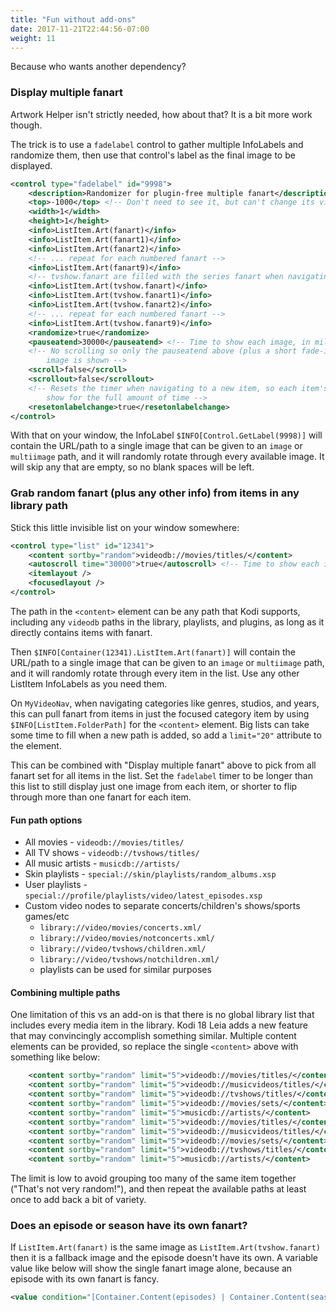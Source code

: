```yaml
---
title: "Fun without add-ons"
date: 2017-11-21T22:44:56-07:00
weight: 11
---
```


Because who wants another dependency?

### Display multiple fanart

Artwork Helper isn't strictly needed, how about that? It is a bit more work though.

The trick is to use a `fadelabel` control to gather multiple InfoLabels and randomize them,
then use that control's label as the final image to be displayed.

```xml
<control type="fadelabel" id="9998">
	<description>Randomizer for plugin-free multiple fanart</description>
	<top>-1000</top> <!-- Don't need to see it, but can't change its visibility. Put it off screen -->
	<width>1</width>
	<height>1</height>
	<info>ListItem.Art(fanart)</info>
	<info>ListItem.Art(fanart1)</info>
	<info>ListItem.Art(fanart2)</info>
	<!-- ... repeat for each numbered fanart -->
	<info>ListItem.Art(fanart9)</info>
	<!-- tvshow.fanart are filled with the series fanart when navigating season and episode lists -->
	<info>ListItem.Art(tvshow.fanart)</info>
	<info>ListItem.Art(tvshow.fanart1)</info>
	<info>ListItem.Art(tvshow.fanart2)</info>
	<!-- ... repeat for each numbered fanart -->
	<info>ListItem.Art(tvshow.fanart9)</info>
	<randomize>true</randomize>
	<pauseatend>30000</pauseatend> <!-- Time to show each image, in milliseconds -->
	<!-- No scrolling so only the pauseatend above (plus a short fade-in) affects length of time each
		image is shown -->
	<scroll>false</scroll>
	<scrollout>false</scrollout>
	<!-- Resets the timer when navigating to a new item, so each item's first visible fanart will
		show for the full amount of time -->
	<resetonlabelchange>true</resetonlabelchange>
</control>
```

With that on your window, the InfoLabel `$INFO[Control.GetLabel(9998)]` will contain the URL/path
to a single image that can be given to an `image` or `multiimage` path, and it will randomly
rotate through every available image. It will skip any that are empty, so no blank spaces will be
left.

### Grab random fanart (plus any other info) from items in any library path

Stick this little invisible list on your window somewhere:

```xml
<control type="list" id="12341">
	<content sortby="random">videodb://movies/titles/</content>
	<autoscroll time="30000">true</autoscroll> <!-- Time to show each image, in milliseconds -->
	<itemlayout />
	<focusedlayout />
</control>
```

The path in the `<content>` element can be any path that Kodi supports, including any  `videodb` paths
in the library, playlists, and plugins, as long as it directly contains items with fanart.

Then `$INFO[Container(12341).ListItem.Art(fanart)]` will contain the URL/path to a single image
that can be given to an `image` or `multiimage` path, and it will randomly rotate through every item
in the list. Use any other ListItem InfoLabels as you need them.

On `MyVideoNav`, when navigating categories like genres, studios, and years, this can pull fanart from items
in just the focused category item by using `$INFO[ListItem.FolderPath]` for the `<content>` element.
Big lists can take some time to fill when a new path is added, so add a `limit="20"` attribute to the
element.

This can be combined with "Display multiple fanart" above to pick from all fanart set for all items
in the list. Set the `fadelabel` timer to be longer than this list to still display just one image
from each item, or shorter to flip through more than one fanart for each item.

#### Fun path options

- All movies - `videodb://movies/titles/`
- All TV shows - `videodb://tvshows/titles/`
- All music artists - `musicdb://artists/`
- Skin playlists - `special://skin/playlists/random_albums.xsp`
- User playlists - `special://profile/playlists/video/latest_episodes.xsp`
- Custom video nodes to separate concerts/children's shows/sports games/etc
  + `library://video/movies/concerts.xml/`
  + `library://video/movies/notconcerts.xml/`
  + `library://video/tvshows/children.xml/`
  + `library://video/tvshows/notchildren.xml/`
  - playlists can be used for similar purposes

#### Combining multiple paths

One limitation of this vs an add-on is that there is no global library list that includes
every media item in the library. Kodi 18 Leia adds a new feature that may convincingly accomplish
something similar. Multiple content elements can be provided, so replace the single `<content>`
above with something like below:

```xml
	<content sortby="random" limit="5">videodb://movies/titles/</content>
	<content sortby="random" limit="5">videodb://musicvideos/titles/</content>
	<content sortby="random" limit="5">videodb://tvshows/titles/</content>
	<content sortby="random" limit="5">videodb://movies/sets/</content>
	<content sortby="random" limit="5">musicdb://artists/</content>
	<content sortby="random" limit="5">videodb://movies/titles/</content>
	<content sortby="random" limit="5">videodb://musicvideos/titles/</content>
	<content sortby="random" limit="5">videodb://movies/sets/</content>
	<content sortby="random" limit="5">videodb://tvshows/titles/</content>
	<content sortby="random" limit="5">musicdb://artists/</content>
```

The limit is low to avoid grouping too many of the same item together ("That's not very random!"),
and then repeat the available paths at least once to add back a bit of variety.

### Does an episode or season have its own fanart?

If `ListItem.Art(fanart)` is the same image as `ListItem.Art(tvshow.fanart)` then it is a fallback
image and the episode doesn't have its own. A variable value like below will show the single fanart
image alone, because an episode with its own fanart is fancy.

```xml
<value condition="[Container.Content(episodes) | Container.Content(seasons)] + !String.IsEqual(ListItem.Art(tvshow.fanart), ListItem.Art(fanart))">$INFO[ListItem.Art(fanart)]</value>
```

